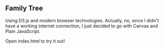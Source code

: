 ## Family Tree

Using D3.js and modern browser technologies.
Actually, no, since I didn't have a working internet connection,
I just decided to go with Canvas and Plain JavaScript.

Open index.html to try it out!
